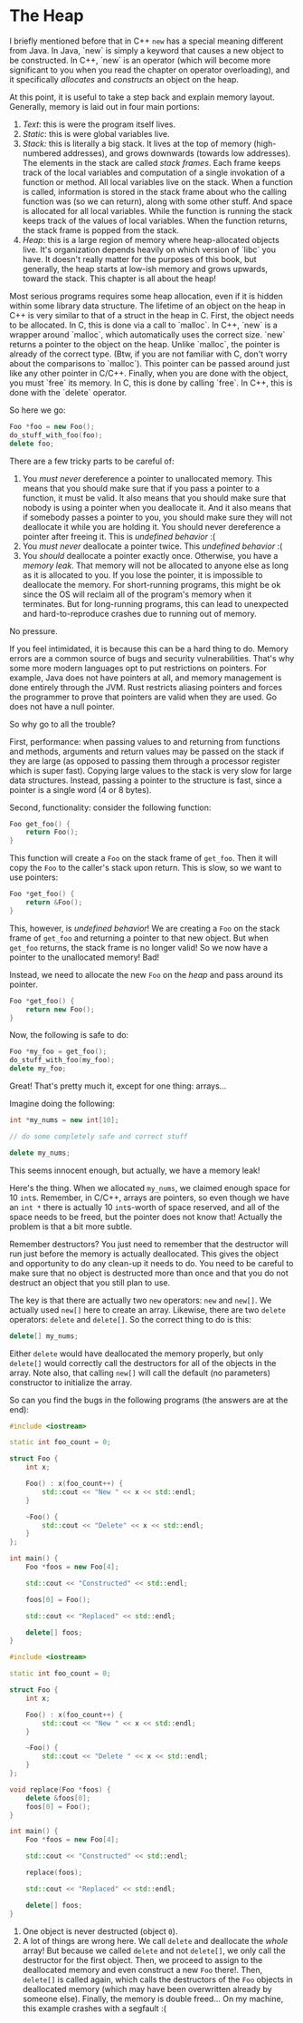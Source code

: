 # The Heap

I briefly mentioned before that in C++ `new` has a special meaning different from Java. In Java, \`new\` is simply a keyword that causes a new object to be constructed. In C++, \`new\` is an operator \(which will become more significant to you when you read the chapter on operator overloading\), and it specifically _allocates_ and _constructs_ an object on the heap.

At this point, it is useful to take a step back and explain memory layout. Generally, memory is laid out in four main portions:

1. _Text_: this is were the program itself lives.
2. _Static_: this is were global variables live.
3. _Stack:_ this is literally a big stack. It lives at the top of memory \(high-numbered addresses\), and grows downwards \(towards low addresses\). The elements in the stack are called _stack frames_. Each frame keeps track of the local variables and computation of a single invokation of a function or method. All local variables live on the stack. When a function is called, information is stored in the stack frame about who the calling function was \(so we can return\), along with some other stuff. And space is allocated for all local variables. While the function is running the stack keeps track of the values of local variables. When the function returns, the stack frame is popped from the stack.
4. _Heap_: this is a large region of memory where heap-allocated objects live. It's organization depends heavily on which version of \`libc\` you have. It doesn't really matter for the purposes of this book, but generally, the heap starts at low-ish memory and grows upwards, toward the stack. This chapter is all about the heap!

Most serious programs requires some heap allocation, even if it is hidden within some library data structure. The lifetime of an object on the heap in C++ is very similar to that of a struct in the heap in C. First, the object needs to be allocated. In C, this is done via a call to \`malloc\`. In C++, \`new\` is a wrapper around \`malloc\`, which automatically uses the correct size. \`new\` returns a pointer to the object on the heap. Unlike \`malloc\`, the pointer is already of the correct type. \(Btw, if you are not familiar with C, don't worry about the comparisons to \`malloc\`\). This pointer can be passed around just like any other pointer in C/C++. Finally, when you are done with the object, you must \`free\` its memory. In C, this is done by calling \`free\`. In C++, this is done with the \`delete\` operator.

So here we go:

```cpp
Foo *foo = new Foo();
do_stuff_with_foo(foo);
delete foo;
```

There are a few tricky parts to be careful of:

1. You _must never_ dereference a pointer to unallocated memory. This means that you should make sure that if you pass a pointer to a function, it must be valid. It also means that you should make sure that nobody is using a pointer when you deallocate it. And it also means that if somebody passes a pointer to you, you should make sure they will not deallocate it while you are holding it. You should never dereference a pointer after freeing it. This is _undefined behavior_ :(
2. You _must never_ deallocate a pointer twice. This _undefined behavior_ :(
3. You _should_ deallocate a pointer exactly once. Otherwise, you have a _memory leak_. That memory will not be allocated to anyone else as long as it is allocated to you. If you lose the pointer, it is impossible to deallocate the memory. For short-running programs, this might be ok since the OS will reclaim all of the program's memory when it terminates. But for long-running programs, this can lead to unexpected and hard-to-reproduce crashes due to running out of memory.

No pressure.

If you feel intimidated, it is because this can be a hard thing to do. Memory errors are a common source of bugs and security vulnerabilities. That's why some more modern languages opt to put restrictions on pointers. For example, Java does not have pointers at all, and memory management is done entirely through the JVM. Rust restricts aliasing pointers and forces the programmer to prove that pointers are valid when they are used. Go does not have a null pointer.

So why go to all the trouble?

First, performance: when passing values to and returning from functions and methods, arguments and return values may be passed on the stack if they are large (as opposed to passing them through a processor register which is super fast). Copying large values to the stack is very slow for large data structures. Instead, passing a pointer to the structure is fast, since a pointer is a single word (4 or 8 bytes).

Second, functionality: consider the following function:
```cpp
Foo get_foo() {
    return Foo();
}
```
This function will create a `Foo` on the stack frame of `get_foo`. Then it will copy the `Foo` to the caller's stack upon return. This is slow, so we want to use pointers:
```cpp
Foo *get_foo() {
    return &Foo();
}
```
This, however, is _undefined behavior_! We are creating a `Foo` on the stack frame of `get_foo` and returning a pointer to that new object. But when `get_foo` returns, the stack frame is no longer valid! So we now have a pointer to the unallocated memory! Bad!

Instead, we need to allocate the new `Foo` on the _heap_ and pass around its pointer.
```cpp
Foo *get_foo() {
    return new Foo();
}
```
Now, the following is safe to do:
```cpp
Foo *my_foo = get_foo();
do_stuff_with_foo(my_foo);
delete my_foo;
```

Great! That's pretty much it, except for one thing: arrays...

Imagine doing the following:
```cpp
int *my_nums = new int[10];

// do some completely safe and correct stuff

delete my_nums;
```

This seems innocent enough, but actually, we have a memory leak!

Here's the thing. When we allocated `my_nums`, we claimed enough space for 10 `int`s. Remember, in C/C++, arrays are pointers, so even though we have an `int *` there is actually 10 `int`s-worth of space reserved, and all of the space needs to be freed, but the pointer does not know that! Actually the problem is that a bit more subtle.

Remember destructors? You just need to remember that the destructor will run just before the memory is actually deallocated. This gives the object and opportunity to do any clean-up it needs to do. You need to be careful to make sure that no object is destructed more than once and that you do not destruct an object that you still plan to use.

The key is that there are actually two `new` operators: `new` and `new[]`. We actually used `new[]` here to create an array. Likewise, there are two `delete` operators: `delete` and `delete[]`. So the correct thing to do is this:

```cpp
delete[] my_nums;
```

Either `delete` would have deallocated the memory properly, but only `delete[]` would correctly call the destructors for all of the objects in the array. Note also, that calling `new[]` will call the default (no parameters) constructor to initialize the array.

So can you find the bugs in the following programs (the answers are at the end):

```cpp
#include <iostream>

static int foo_count = 0;

struct Foo {
    int x;

    Foo() : x(foo_count++) {
        std::cout << "New " << x << std::endl;
    }

    ~Foo() {
        std::cout << "Delete" << x << std::endl;
    }
};

int main() {
    Foo *foos = new Foo[4];

    std::cout << "Constructed" << std::endl;

    foos[0] = Foo();

    std::cout << "Replaced" << std::endl;

    delete[] foos;
}
```

```cpp
#include <iostream>

static int foo_count = 0;

struct Foo {
    int x;

    Foo() : x(foo_count++) {
        std::cout << "New " << x << std::endl;
    }

    ~Foo() {
        std::cout << "Delete " << x << std::endl;
    }
};

void replace(Foo *foos) {
    delete &foos[0];
    foos[0] = Foo();
}

int main() {
    Foo *foos = new Foo[4];

    std::cout << "Constructed" << std::endl;

    replace(foos);

    std::cout << "Replaced" << std::endl;

    delete[] foos;
}
```

1. One object is never destructed (object `0`).
2. A lot of things are wrong here. We call `delete` and deallocate the *whole* array! But because we called `delete` and not `delete[]`, we only call the destructor for the first object. Then, we proceed to assign to the deallocated memory and even construct a new `Foo` there!. Then, `delete[]` is called again, which calls the destructors of the `Foo` objects in deallocated memory (which may have been overwritten already by someone else). Finally, the memory is double freed... On my machine, this example crashes with a segfault :(
